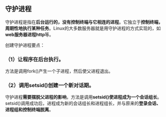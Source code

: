 ## 守护进程 

守护进程是指在**后台运⾏的，没有控制终端与它相连的进程**。它独⽴于**控制终端，周期性地执⾏某种任务**。Linux的⼤多数服务器就是⽤守护进程的⽅式实现的，如**web服务器进程http**等。

创建守护进程要点：

### （1）让程序在后台执⾏。

⽅法是调⽤fork()产⽣⼀个⼦进程，然后使⽗进程退出。

### （2）调⽤setsid()创建⼀个新对话期。

守护进程**需要摆脱⽗进程的影响**，⽅法是调⽤**setsid()使进程成为⼀个会话组⻓**。setsid()调⽤成功后，进程成为新的会话组⻓和进程组⻓，并与原来的**登录会话、进程组和控制终端脱离**。